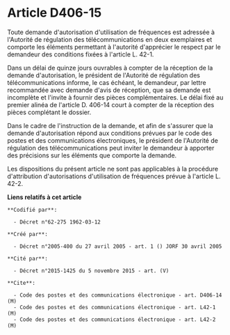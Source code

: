 # Article D406-15

Toute demande d'autorisation d'utilisation de fréquences est adressée à l'Autorité de régulation des télécommunications en
deux exemplaires et comporte les éléments permettant à l'autorité d'apprécier le respect par le demandeur des conditions
fixées à l'article L. 42-1.

Dans un délai de quinze jours ouvrables à compter de la réception de la demande d'autorisation, le président de l'Autorité de
régulation des télécommunications informe, le cas échéant, le demandeur, par lettre recommandée avec demande d'avis de
réception, que sa demande est incomplète et l'invite à fournir des pièces complémentaires. Le délai fixé au premier alinéa de
l'article D. 406-14 court à compter de la réception des pièces complétant le dossier.

Dans le cadre de l'instruction de la demande, et afin de s'assurer que la demande d'autorisation répond aux conditions
prévues par le code des postes et des communications électroniques, le président de l'Autorité de régulation des
télécommunications peut inviter le demandeur à apporter des précisions sur les éléments que comporte la demande.

Les dispositions du présent article ne sont pas applicables à la procédure d'attribution d'autorisations d'utilisation de
fréquences prévue à l'article L. 42-2.

**Liens relatifs à cet article**

	**Codifié par**:

	  - Décret n°62-275 1962-03-12

	**Créé par**:

	  - Décret n°2005-400 du 27 avril 2005 - art. 1 () JORF 30 avril 2005

	**Cité par**:

	  - Décret n°2015-1425 du 5 novembre 2015 - art. (V)

	**Cite**:

	  - Code des postes et des communications électronique - art. D406-14 (M)
	  - Code des postes et des communications électronique - art. L42-1 (M)
	  - Code des postes et des communications électronique - art. L42-2 (M)
